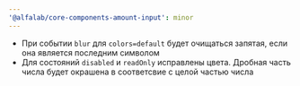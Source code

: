 ```yaml
---
'@alfalab/core-components-amount-input': minor
---
```


- При событии `blur` для `colors=default` будет очищаться запятая, если она является последним символом
- Для состояний `disabled` и `readOnly` исправлены цвета. Дробная часть числа будет окрашена в соответсвие с целой частью числа

